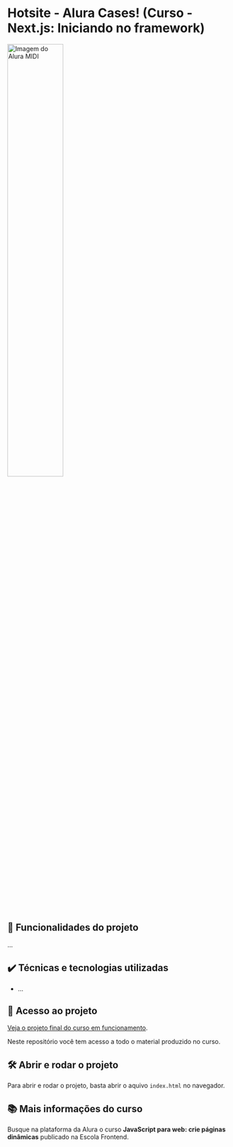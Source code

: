 

# Hotsite - Alura Cases! (Curso - Next.js: Iniciando no framework)

<img src="https://user-images.githubusercontent.com/3089882/136043109-1fc85faa-8cfb-4056-a144-98f0f75c2565.png" alt="Imagem do Alura MIDI" width="50%">


## 🔨 Funcionalidades do projeto

...

## ✔️ Técnicas e tecnologias utilizadas

- ...

## 📁 Acesso ao projeto

[Veja o projeto final do curso em funcionamento](TODO).

Neste repositório você tem acesso a todo o material produzido no curso.

## 🛠️ Abrir e rodar o projeto

Para abrir e rodar o projeto, basta abrir o aquivo `index.html` no navegador.

## 📚 Mais informações do curso

Busque na plataforma da Alura o curso **JavaScript para web: crie páginas dinâmicas** publicado na Escola Frontend.
